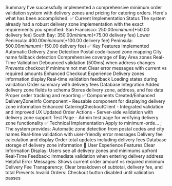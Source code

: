 Summary
I've successfully implemented a comprehensive minimum order validation system with delivery zones and pricing for catering orders. Here's what has been accomplished:
✅ Current Implementation Status
The system already had a robust delivery zone implementation with the exact requirements you specified:
San Francisco: $250.00 minimum (+$50.00 delivery fee)
South Bay: $350.00 minimum (+$75.00 delivery fee)
Lower Peninsula: $400.00 minimum (+$100.00 delivery fee)
Peninsula: $500.00 minimum (+$150.00 delivery fee)
✅ Key Features Implemented
Automatic Delivery Zone Detection
Postal code-based zone mapping
City name fallback detection
Comprehensive coverage of Bay Area zones
Real-Time Validation
Debounced validation (500ms) when address changes
Prevents checkout if minimum not met
Clear error messages with current vs required amounts
Enhanced Checkout Experience
Delivery zones information display
Real-time validation feedback
Loading states during validation
Order summary with delivery fees
Database Integration
Added delivery zone fields to schema
Stores delivery zone, address, and fee data
Proper order tracking and reporting
✅ Components Created/Enhanced
DeliveryZoneInfo Component - Reusable component for displaying delivery zone information
Enhanced CateringCheckoutClient - Integrated validation and improved UX
Updated Order Actions - Server-side validation with delivery zone support
Test Page - Admin test page for verifying delivery zone functionality
✅ Technical Implementation
Apply to minimum-orde...
;
The system provides:
Automatic zone detection from postal codes and city names
Real-time validation with user-friendly error messages
Delivery fee calculation and display
Order total updates including delivery fees
Database storage of delivery zone information
🎯 User Experience Features
Clear Information Display: Users see all delivery zones and minimums upfront
Real-Time Feedback: Immediate validation when entering delivery address
Helpful Error Messages: Shows current order amount vs required minimum
Delivery Fee Transparency: Clear breakdown of subtotal, delivery fee, and total
Prevents Invalid Orders: Checkout button disabled until validation passes
